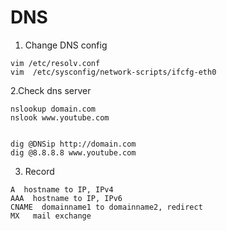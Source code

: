 # DNS

1. Change DNS config

```text
vim /etc/resolv.conf 
vim  /etc/sysconfig/network-scripts/ifcfg-eth0
```

2.Check dns server

```text
nslookup domain.com
nslook www.youtube.com


dig @DNSip http://domain.com
dig @8.8.8.8 www.youtube.com
```

3. Record

```text
A  hostname to IP, IPv4
AAA  hostname to IP, IPv6
CNAME  domainname1 to domainname2, redirect
MX   mail exchange
```




